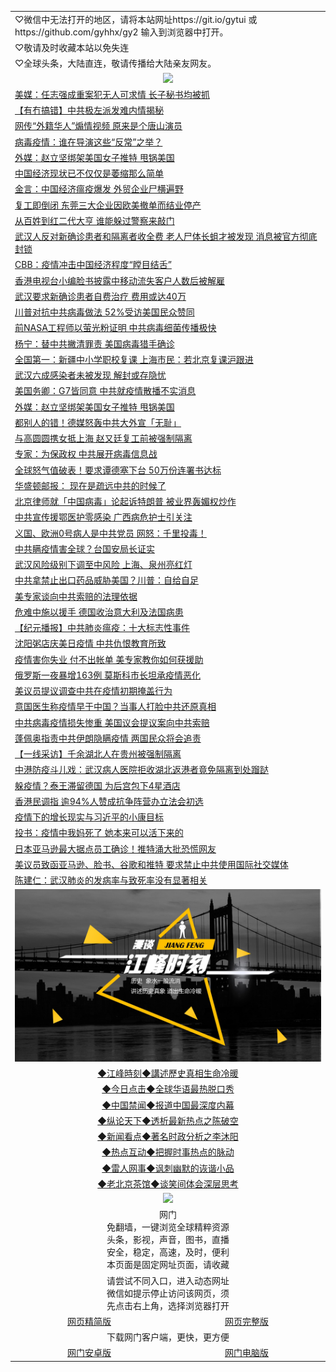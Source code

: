  <table>
 
<tr>
<td colspan="2" align=left>
♡微信中无法打开的地区，请将本站网址https://git.io/gytui 或 https://github.com/gyhhx/gy2 输入到浏览器中打开。 
 </td>
</tr>
 <tr>
 <td colspan="2" align=left>
♡敬请及时收藏本站以免失连
 </td>
   <tr>
<td colspan="2" align=left>
♡全球头条，大陆直连，敬请传播给大陆亲友网友。
 </td>
</tr>
 
 <tr>
    <td colspan="2" align=center><img src="https://cdn.jsdelivr.net/gh/gyoupiodf/im1/%E7%BD%91%E9%97%A8%E6%96%B0%E9%97%BB1.jpg"></td>
 </tr>

<tr><td colspan="2" align="left"><a href="https://xfine.casa/oo.aspx?name=c1148463&key=exgxucyqmkwgvwch&from=gy">美媒：任志强成重案犯无人可求情 长子秘书均被抓</a></td></tr>
<tr><td colspan="2" align="left"><a href="https://xfine.casa/oo.aspx?name=c1148457&key=exgxucyqmkwgvwch&from=gy">【有冇搞错】中共极左派发难内情揭秘</a></td></tr>
<tr><td colspan="2" align="left"><a href="https://xfine.casa/oo.aspx?name=c1148464&key=exgxucyqmkwgvwch&from=gy">网传“外籍华人”煽情视频 原来是个唐山演员</a></td></tr>
<tr><td colspan="2" align="left"><a href="https://xfine.casa/oo.aspx?name=c1148469&key=exgxucyqmkwgvwch&from=gy">病毒疫情：谁在导演这些“反常”之举？</a></td></tr>
<tr><td colspan="2" align="left"><a href="https://xfine.casa/oo.aspx?name=c1148524&key=exgxucyqmkwgvwch&from=gy">外媒：赵立坚绑架美国女子推特 甩锅美国</a></td></tr>
<tr><td colspan="2" align="left"><a href="https://xfine.casa/oo.aspx?name=c1148518&key=exgxucyqmkwgvwch&from=gy">中国经济现状已不仅仅是萎缩那么简单</a></td></tr>
<tr><td colspan="2" align="left"><a href="https://xfine.casa/oo.aspx?name=c1148554&key=exgxucyqmkwgvwch&from=gy">金言：中国经济瘟疫爆发 外贸企业尸横遍野</a></td></tr>
<tr><td colspan="2" align="left"><a href="https://xfine.casa/oo.aspx?name=c1148525&key=exgxucyqmkwgvwch&from=gy">复工即倒闭 东莞三大企业因欧美撤单而结业停产</a></td></tr>
<tr><td colspan="2" align="left"><a href="https://xfine.casa/oo.aspx?name=c1148461&key=exgxucyqmkwgvwch&from=gy">从百姓到红二代大亨 谁能躲过警察来敲门</a></td></tr>
<tr><td colspan="2" align="left"><a href="https://xfine.casa/oo.aspx?name=c1148536&key=exgxucyqmkwgvwch&from=gy">武汉人反对新确诊患者和隔离者收全费 老人尸体长蛆才被发现 消息被官方彻底封锁</a></td></tr>
<tr><td colspan="2" align="left"><a href="https://xfine.casa/oo.aspx?name=c1148539&key=exgxucyqmkwgvwch&from=gy">CBB：疫情冲击中国经济程度“瞠目结舌”</a></td></tr>
<tr><td colspan="2" align="left"><a href="https://xfine.casa/oo.aspx?name=c1148540&key=exgxucyqmkwgvwch&from=gy">香港电视台小编脸书披露中移动流失客户人数后被解雇</a></td></tr>
<tr><td colspan="2" align="left"><a href="https://xfine.casa/oo.aspx?name=c1148548&key=exgxucyqmkwgvwch&from=gy">武汉要求新确诊患者自费治疗 费用或达40万</a></td></tr>
<tr><td colspan="2" align="left"><a href="https://xfine.casa/oo.aspx?name=c1148541&key=exgxucyqmkwgvwch&from=gy">川普对抗中共病毒做法 52%受访美国民众赞同</a></td></tr>
<tr><td colspan="2" align="left"><a href="https://xfine.casa/oo.aspx?name=c1148521&key=exgxucyqmkwgvwch&from=gy">前NASA工程师以萤光粉证明 中共病毒细菌传播极快</a></td></tr>
<tr><td colspan="2" align="left"><a href="https://xfine.casa/oo.aspx?name=c1148523&key=exgxucyqmkwgvwch&from=gy">杨宁：替中共撇清罪责 美国病毒猎手确诊</a></td></tr>
<tr><td colspan="2" align="left"><a href="https://xfine.casa/oo.aspx?name=c1148537&key=exgxucyqmkwgvwch&from=gy">全国第一：新疆中小学职校复课 上海市民：若北京复课沪跟进</a></td></tr>
<tr><td colspan="2" align="left"><a href="https://xfine.casa/oo.aspx?name=c1148553&key=exgxucyqmkwgvwch&from=gy">武汉六成感染者未被发现 解封或存隐忧</a></td></tr>
<tr><td colspan="2" align="left"><a href="https://xfine.casa/oo.aspx?name=c1148478&key=exgxucyqmkwgvwch&from=gy">美国务卿：G7皆同意 中共就疫情散播不实消息</a></td></tr>
<tr><td colspan="2" align="left"><a href="https://xfine.casa/oo.aspx?name=c1148471&key=exgxucyqmkwgvwch&from=gy">外媒：赵立坚绑架美国女子推特 甩锅美国</a></td></tr>
<tr><td colspan="2" align="left"><a href="https://xfine.casa/oo.aspx?name=c1148479&key=exgxucyqmkwgvwch&from=gy">都别人的错！德媒怒轰中共大外宣「无耻」</a></td></tr>
<tr><td colspan="2" align="left"><a href="https://xfine.casa/oo.aspx?name=c1148550&key=exgxucyqmkwgvwch&from=gy">与高圆圆携女抵上海 赵又廷复工前被强制隔离</a></td></tr>
<tr><td colspan="2" align="left"><a href="https://xfine.casa/oo.aspx?name=c1148458&key=exgxucyqmkwgvwch&from=gy">专家：为保政权 中共展开病毒信息战</a></td></tr>
<tr><td colspan="2" align="left"><a href="https://xfine.casa/oo.aspx?name=c1148505&key=exgxucyqmkwgvwch&from=gy">全球怒气值破表！要求谭德塞下台 50万份连署书达标</a></td></tr>
<tr><td colspan="2" align="left"><a href="https://xfine.casa/oo.aspx?name=c1148563&key=exgxucyqmkwgvwch&from=gy">华盛顿邮报： 现在是疏远中共的时候了</a></td></tr>
<tr><td colspan="2" align="left"><a href="https://xfine.casa/oo.aspx?name=c1148538&key=exgxucyqmkwgvwch&from=gy">北京律师就「中国病毒」论起诉特朗普 被业界轰媚权炒作</a></td></tr>
<tr><td colspan="2" align="left"><a href="https://xfine.casa/oo.aspx?name=c1148519&key=exgxucyqmkwgvwch&from=gy">中共宣传援鄂医护零感染 广西病危护士引关注</a></td></tr>
<tr><td colspan="2" align="left"><a href="https://xfine.casa/oo.aspx?name=c1148515&key=exgxucyqmkwgvwch&from=gy">义国、欧洲0号病人是中共党员 网怒：千里投毒！</a></td></tr>
<tr><td colspan="2" align="left"><a href="https://xfine.casa/oo.aspx?name=c1148459&key=exgxucyqmkwgvwch&from=gy">中共瞒疫情害全球？台国安局长证实</a></td></tr>
<tr><td colspan="2" align="left"><a href="https://xfine.casa/oo.aspx?name=c1148528&key=exgxucyqmkwgvwch&from=gy">武汉风险级别下调至中风险 上海、泉州亮红灯</a></td></tr>
<tr><td colspan="2" align="left"><a href="https://xfine.casa/oo.aspx?name=c1148567&key=exgxucyqmkwgvwch&from=gy">中共拿禁止出口药品威胁美国？川普：自给自足</a></td></tr>
<tr><td colspan="2" align="left"><a href="https://xfine.casa/oo.aspx?name=c1148498&key=exgxucyqmkwgvwch&from=gy">美专家谈向中共索赔的法理依据</a></td></tr>
<tr><td colspan="2" align="left"><a href="https://xfine.casa/oo.aspx?name=c1148462&key=exgxucyqmkwgvwch&from=gy">危难中施以援手 德国收治意大利及法国病患</a></td></tr>
<tr><td colspan="2" align="left"><a href="https://xfine.casa/oo.aspx?name=c1148551&key=exgxucyqmkwgvwch&from=gy">【纪元播报】中共肺炎瘟疫：十大标志性事件</a></td></tr>
<tr><td colspan="2" align="left"><a href="https://xfine.casa/oo.aspx?name=c1148552&key=exgxucyqmkwgvwch&from=gy">沈阳粥店庆美日疫情 中共仇恨教育所致</a></td></tr>
<tr><td colspan="2" align="left"><a href="https://xfine.casa/oo.aspx?name=c1148566&key=exgxucyqmkwgvwch&from=gy">疫情害你失业 付不出帐单 美专家教你如何获援助</a></td></tr>
<tr><td colspan="2" align="left"><a href="https://xfine.casa/oo.aspx?name=c1148514&key=exgxucyqmkwgvwch&from=gy">俄罗斯一夜暴增163例 莫斯科市长坦承疫情恶化</a></td></tr>
<tr><td colspan="2" align="left"><a href="https://xfine.casa/oo.aspx?name=c1148473&key=exgxucyqmkwgvwch&from=gy">美议员提议调查中共在疫情初期掩盖行为</a></td></tr>
<tr><td colspan="2" align="left"><a href="https://xfine.casa/oo.aspx?name=c1148489&key=exgxucyqmkwgvwch&from=gy">意国医生称疫情早于中国？当事人打脸中共还原真相</a></td></tr>
<tr><td colspan="2" align="left"><a href="https://xfine.casa/oo.aspx?name=c1148497&key=exgxucyqmkwgvwch&from=gy">中共病毒疫情损失惨重 美国议会提议案向中共索赔</a></td></tr>
<tr><td colspan="2" align="left"><a href="https://xfine.casa/oo.aspx?name=c1148527&key=exgxucyqmkwgvwch&from=gy">蓬佩奥指责中共伊朗隐瞒疫情 两国民众将会追责</a></td></tr>
<tr><td colspan="2" align="left"><a href="https://xfine.casa/oo.aspx?name=c1148546&key=exgxucyqmkwgvwch&from=gy">【一线采访】千余湖北人在贵州被强制隔离</a></td></tr>
<tr><td colspan="2" align="left"><a href="https://xfine.casa/oo.aspx?name=c1148499&key=exgxucyqmkwgvwch&from=gy">中港防疫斗儿戏：武汉病人医院拒收湖北返港者竟免隔离到处蹓跶</a></td></tr>
<tr><td colspan="2" align="left"><a href="https://xfine.casa/oo.aspx?name=c1148511&key=exgxucyqmkwgvwch&from=gy">躲疫情？泰王滞留德国 为后宫包下4星酒店</a></td></tr>
<tr><td colspan="2" align="left"><a href="https://xfine.casa/oo.aspx?name=c1148531&key=exgxucyqmkwgvwch&from=gy">香港民调指 逾94%人赞成抗争阵营办立法会初选</a></td></tr>
<tr><td colspan="2" align="left"><a href="https://xfine.casa/oo.aspx?name=c1148491&key=exgxucyqmkwgvwch&from=gy">疫情下的增长现实与习近平的小康目标</a></td></tr>
<tr><td colspan="2" align="left"><a href="https://xfine.casa/oo.aspx?name=c1148486&key=exgxucyqmkwgvwch&from=gy">投书：疫情中我妈死了 她本来可以活下来的</a></td></tr>
<tr><td colspan="2" align="left"><a href="https://xfine.casa/oo.aspx?name=c1148517&key=exgxucyqmkwgvwch&from=gy">日本亚马逊最大据点员工确诊！推特涌大批恐慌网友</a></td></tr>
<tr><td colspan="2" align="left"><a href="https://xfine.casa/oo.aspx?name=c1148493&key=exgxucyqmkwgvwch&from=gy">美议员致函亚马逊、脸书、谷歌和推特 要求禁止中共使用国际社交媒体</a></td></tr>
<tr><td colspan="2" align="left"><a href="https://xfine.casa/oo.aspx?name=c1148542&key=exgxucyqmkwgvwch&from=gy">陈建仁：武汉肺炎的发病率与致死率没有显著相关</a></td></tr>

 <tr>
   <td colspan="2" align=center><img src="https://github.com/gyoupiodf/im1/blob/master/jf-1.jpg"></td>
  </tr>
   <tr>
   <td colspan="2" align=center> 
<a href="https://xfine.casa/oo.aspx?name=c922850&key=exgxucyqmkwgvwch&from=gy&tag=9877">◆江峰時刻◆講述歷史真相生命冷暖</a><br/>
    </td>
  </tr>
   <tr>
   <td colspan="2" align=center> 
<a href="https://xfine.casa/oo.aspx?name=c816850&key=exgxucyqmkwgvwch&from=gy&tag=9877">◆今日点击◆全球华语最热脱口秀</a><br/>
    </td>
  </tr>
  <tr>
  <td colspan="2" align=center>
<a href="https://xfine.casa/oo.aspx?name=c816860&key=exgxucyqmkwgvwch&from=gy&tag=99733110">◆中国禁闻◆报道中国最深度内幕</a><br/>
   </tr>
  <tr>
     <td colspan="2" align=center>
<a href="https://xfine.casa/oo.aspx?name=c816855&key=exgxucyqmkwgvwch&from=gy&tag=997110">◆纵论天下◆透析最新热点之陈破空</a><br/>
   </tr>
   <tr>
      <td colspan="2" align=center>
<a href="https://xfine.casa/oo.aspx?name=c838308&key=exgxucyqmkwgvwch&from=gy&tag=9973110">◆新闻看点◆著名时政分析之李沐阳</a><br/>
   </tr>
   <tr>
     <td colspan="2" align=center>
<a href="https://xfine.casa/oo.aspx?name=c816852&key=exgxucyqmkwgvwch&from=gy&tag=9733110">◆热点互动◆把握时事热点的脉动</a><br/>
   </tr>
   <tr>
      <td colspan="2" align=center>
<a href="https://xfine.casa/oo.aspx?name=c816694&key=exgxucyqmkwgvwch&from=gy&tag=93310">◆雷人网事◆讽刺幽默的诙谐小品</a><br/>
   </tr>
   <tr>
    <td colspan="2" align=center>
<a href="https://xfine.casa/oo.aspx?name=c816650&key=exgxucyqmkwgvwch&from=gy&tag=9973110">◆老北京茶馆◆谈笑间体会深层思考</a><br/>
   </tr>
 <tr>
    <td colspan="2" align="center"><img src="https://gitlab.com/ogate2/up/raw/master/_/oGate65.jpg"/></td>
  </tr>
  <tr>
    <td colspan="2" align="center">网门<br/>免翻墙，一键浏览全球精粹资源<br/>头条，影视，声音，图书，直播<br/>安全，稳定，高速，及时，便利<br/>本页面是固定网址页面，请收藏</td>
  <tr>
  <tr>
    <td colspan="2" align="center">请尝试不同入口，进入动态网址<br/>微信如提示停止访问该网页，须<br/>先点击右上角，选择浏览器打开</td>
  <tr>  
  <tr>
    <td align="center"><a href="https://gitcdn.xyz/repo/otiny/up/master/show002.htm">网页精简版</a></td>
    <td align="center"><a href="https://gitcdn.xyz/repo/otiny/up/master/show001.htm">网页完整版</a></td>
  </tr>
  <tr>
    <td colspan="2" align="center">下载网门客户端，更快，更方便</td>
  <tr>
  <tr>
    <td align="center"><a href="https://raw.githubusercontent.com/opipe/up/master/oGatea.apk">网门安卓版</a></td>
    <td align="center"><a href="https://raw.githubusercontent.com/opipe/up/master/oGate.zip">网门电脑版</a></td>
  </tr>
</table>
